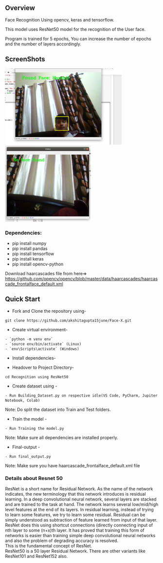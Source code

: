 ## Overview
Face Recognition Using opencv, keras and tensorflow.

This model uses ResNet50 model for the recognition of the  User face.

Program is trained for 5 epochs, You can increase the number of epochs and the number of layers accordingly.

## ScreenShots

<img src="Screenshot from 2020-12-11 21-40-08.png" height="250px">
<img src="Screenshot from 2020-12-11 17-59-00.png" height="250px">

### Dependencies:
* pip install numpy
* pip install pandas
* pip install tensorflow
* pip install keras
* pip install opencv-python

Download haarcascades file from here=> https://github.com/opencv/opencv/blob/master/data/haarcascades/haarcascade_frontalface_default.xml


## Quick Start

- Fork and Clone the repository using-
```
git clone https://github.com/akshitagupta15june/Face-X.git
```
- Create virtual environment-
```
- `python -m venv env`
- `source env/bin/activate` (Linux)
- `env\Scripts\activate` (Windows)
```
- Install dependencies-

- Headover to Project Directory- 
```
cd Recognition using ResNet50
```
- Create dataset using -
```
- Run Building_Dataset.py on respective idle(VS Code, PyCharm, Jupiter Notebook, Colab)
```
Note: Do split the dataset into Train and Test folders.

- Train the model -
```
- Run Training the model.py
```
Note: Make sure all dependencies are installed properly.

- Final-output -
```
- Run final_output.py
```
Note: Make sure you have haarcascade_frontalface_default.xml file 
### Details about Resnet 50
ResNet is a short name for Residual Network. As the name of the network indicates, the new terminology that this network introduces is residual learning. In a deep convolutional neural network, several layers are stacked and are trained to the task at hand. The network learns several low/mid/high level features at the end of its layers. In residual learning, instead of trying to learn some features, we try to learn some residual. Residual can be simply understood as subtraction of feature learned from input of that layer. ResNet does this using shortcut connections (directly connecting input of nth layer to some (n+x)th layer. It has proved that training this form of networks is easier than training simple deep convolutional neural networks and also the problem of degrading accuracy is resolved.
<br>
This is the fundamental concept of ResNet.
<br>
ResNet50 is a 50 layer Residual Network. There are other variants like ResNet101 and ResNet152 also.

